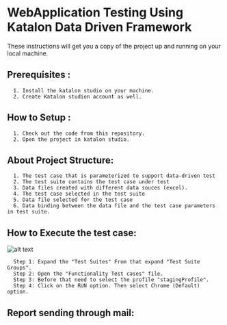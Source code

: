# WebApplication Testing Using Katalon Data Driven Framework

These instructions will get you a copy of the project up and running on your local machine.

## Prerequisites :
      1. Install the katalon studio on your machine.
      2. Create Katalon studion account as well.
      
## How to Setup :
      1. Check out the code from this repository.
      2. Open the project in katalon studio.
      
## About Project Structure:

      1. The test case that is parameterized to support data-driven test
      2. The test suite contains the test case under test
      3. Data files created with different data souces (excel).
      4. The test case selected in the test suite
      5. Data file selected for the test case
      6. Data binding between the data file and the test case parameters in test suite.
      
## How to Execute the test case:
  
 ![alt text](https://user-images.githubusercontent.com/24611508/69401416-0bb65c00-0d1b-11ea-81e1-b56d91688706.png)

      Step 1: Expand the "Test Suites" From that expand "Test Suite Groups".
      Step 2: Open the "Functionality Test cases" file.
      Step 3: Before that need to select the profile "stagingProfile".
      Step 4: Click on the RUN option. Then select Chrome (Default) option.
      
## Report sending through mail:

